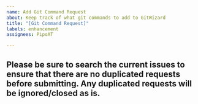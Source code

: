 ```yaml
---
name: Add Git Command Request
about: Keep track of what git commands to add to GitWizard
title: "[Git Command Request]"
labels: enhancement
assignees: PipoAT

---
```


## Please be sure to search the current issues to ensure that there are no duplicated requests before submitting. Any duplicated requests will be ignored/closed as is.
